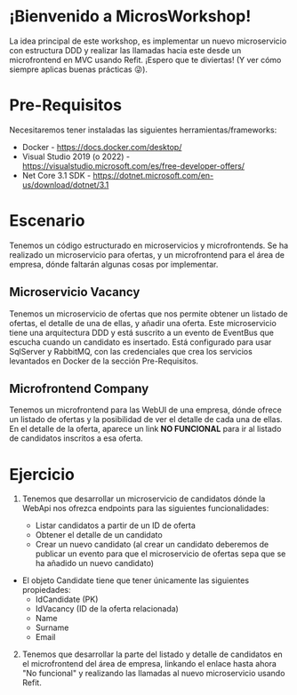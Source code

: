 
# ¡Bienvenido a MicrosWorkshop!

La idea principal de este workshop, es implementar un nuevo microservicio con estructura DDD y realizar las llamadas hacia este desde un microfrontend en MVC usando Refit. ¡Espero que te diviertas! (Y ver cómo siempre aplicas buenas prácticas 😜).

# Pre-Requisitos
Necesitaremos tener instaladas las siguientes herramientas/frameworks:
 - Docker - https://docs.docker.com/desktop/
 - Visual Studio 2019 (o 2022) - https://visualstudio.microsoft.com/es/free-developer-offers/
 - Net Core 3.1 SDK - https://dotnet.microsoft.com/en-us/download/dotnet/3.1

# Escenario
Tenemos un código estructurado en microservicios y microfrontends. Se ha realizado un microservicio para ofertas, y un microfrontend para el área de empresa, dónde faltarán algunas cosas por implementar.

## Microservicio Vacancy
Tenemos un microservicio de ofertas que nos permite obtener un listado de ofertas, el detalle de una de ellas, y añadir una oferta. 
Este microservicio tiene una arquitectura DDD y está suscrito a un evento de EventBus que escucha cuando un candidato es insertado. 
Está configurado para usar SqlServer y RabbitMQ, con las credenciales que crea los servicios levantados en Docker de la sección Pre-Requisitos.

##  Microfrontend Company
Tenemos un microfrontend para las WebUI de una empresa, dónde ofrece un listado de ofertas y la posibilidad de ver el detalle de cada una de ellas.
En el detalle de la oferta, aparece un link **NO FUNCIONAL** para ir al listado de candidatos inscritos a esa oferta.

# Ejercicio

1. Tenemos que desarrollar un microservicio de candidatos dónde la WebApi nos ofrezca endpoints para las siguientes funcionalidades:

	 - Listar candidatos a partir de un ID de oferta
	 - Obtener el detalle de un candidato
	 - Crear un nuevo candidato (al crear un candidato deberemos de publicar un evento para que el microservicio de ofertas sepa que se ha añadido un nuevo candidato)

- El objeto Candidate tiene que tener únicamente las siguientes propiedades:
	 - IdCandidate (PK)
	 - IdVacancy (ID de la oferta relacionada)
	 - Name
	 - Surname
	 - Email

2. Tenemos que desarrollar la parte del listado y detalle de candidatos en el microfrontend del área de empresa, linkando el enlace hasta ahora "No funcional" y realizando las llamadas al nuevo microservicio usando Refit.

